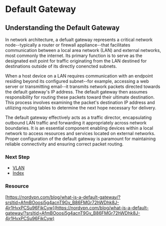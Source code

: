 # Default Gateway

## Understanding the Default Gateway
In network architecture, a defualt gateway represents a critical network node--typically a router or firewall appliance--that facilitates communication between a local area network (LAN) and external networks, most commonly the internet. Its primary function is to serve as the designated exit point for traffic originating from the LAN destined for destinations outside of its directly conencted subnets.

When a host device on a LAN requires communication with an endpoint residing beyond its configured subnet--for example, accessing a web server or transmitting email--it transmits network packets directed towards the default gateway's IP address. The default gateway then assumes responsibility for routing these packets toward their ultimate destination. This process involves examining the packet's destination IP address and utilizing routing tables to determine the next hope necessary for delivery.

The default gateway effectively acts as a traffic director, encapsulating outbound LAN traffic and forwarding it appropriately across network boundaries. It is an essential component enabling devices within a local network to access resources and services located on external networks. Proper configuration of the default gateway is paramount for maintaining reliable connectivity and ensuring correct packet routing.

### Next Step
- [VLAN]()
- [Index](https://github.com/Sisu-Sus/CyberSec-RoadMap/blob/main/index.md)

### Resource
[https://nordvpn.com/blog/what-is-a-default-gateway/?srsltid=AfmBOoosi5g4acnT9Gv_B86FMGr72hWDhk8J-4jr1HvxPCSu96FikCyw](https://nordvpn.com/blog/what-is-a-default-gateway/?srsltid=AfmBOoosi5g4acnT9Gv_B86FMGr72hWDhk8J-4jr1HvxPCSu96FikCyw)

